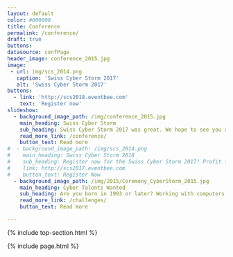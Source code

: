 ```yaml
---
layout: default
color: #000000
title: Conference
permalink: /conference/
draft: true
buttons: 
datasource: confPage
header_image: conference_2015.jpg
image:
 - url: img/scs_2014.png
   caption: 'Swiss Cyber Storm 2017'
   alt: 'Swiss Cyber Storm 2017'
buttons:
  - link: 'http://scs2018.eventbee.com'
    text: 'Register now'
slideshow:
  - background_image_path: /img/conference_2015.jpg
    main_heading: Swiss Cyber Storm
    sub_heading: Swiss Cyber Storm 2017 was great. We hope to see you at the Swiss Cyber Storm 2018!
    read_more_link: /conference/
    button_text: Read more
#  - background_image_path: /img/scs_2014.png
#    main_heading: Swiss Cyber Storm 2018
#    sub_heading: Register now for the Swiss Cyber Storm 2017! Profit from early bird ticket price until #July 30<sup>th</sup></b>.
#    link: http://scs2017.eventbee.com
#    button_text: Register Now
  - background_image_path: /img/2015/Ceremony_CyberStorm_2015.jpg
    main_heading: Cyber Talents Wanted
    sub_heading: Are you born in 1993 or later? Working with computers and networks is your passion and you are not (yet) a security professional? Then the SCS challenges are for you!
    read_more_link: /challenges/
    button_text: Read more

---
```

{% include top-section.html %}

<!-- Include page -->
{% include page.html %}

